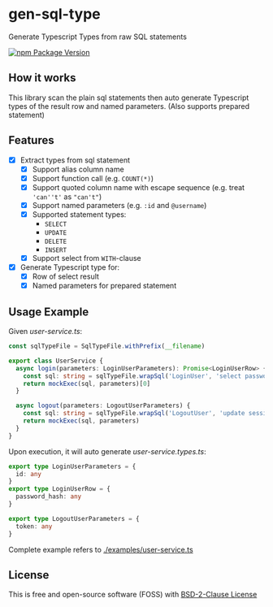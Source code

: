 # gen-sql-type

Generate Typescript Types from raw SQL statements

[![npm Package Version](https://img.shields.io/npm/v/gen-sql-type.svg?maxAge=3600)](https://www.npmjs.com/package/gen-sql-type)

## How it works

This library scan the plain sql statements then auto generate Typescript types of the result row and named parameters.
(Also supports prepared statement)

## Features

- [x] Extract types from sql statement
  - [x] Support alias column name
  - [x] Support function call (e.g. `COUNT(*)`)
  - [x] Support quoted column name with escape sequence (e.g. treat `'can''t'` as `"can't"`)
  - [x] Support named parameters (e.g. `:id` and `@username`)
  - [x] Supported statement types:
    - `SELECT`
    - `UPDATE`
    - `DELETE`
    - `INSERT`
  - [x] Support select from `WITH`-clause
- [x] Generate Typescript type for:
  - [x] Row of select result
  - [x] Named parameters for prepared statement

## Usage Example

Given *user-service.ts*:
```typescript
const sqlTypeFile = SqlTypeFile.withPrefix(__filename)

export class UserService {
  async login(parameters: LoginUserParameters): Promise<LoginUserRow> {
    const sql: string = sqlTypeFile.wrapSql('LoginUser', 'select password_hash from user where id = :id')
    return mockExec(sql, parameters)[0]
  }

  async logout(parameters: LogoutUserParameters) {
    const sql: string = sqlTypeFile.wrapSql('LogoutUser', 'update session set active = false where token = :token')
    return mockExec(sql, parameters)
  }
}
```

Upon execution, it will auto generate *user-service.types.ts*:
```typescript
export type LoginUserParameters = {
  id: any
}
export type LoginUserRow = {
  password_hash: any
}

export type LogoutUserParameters = {
  token: any
}
```

Complete example refers to [./examples/user-service.ts](./examples/user-service.ts)

## License

This is free and open-source software (FOSS) with
[BSD-2-Clause License](./LICENSE)

